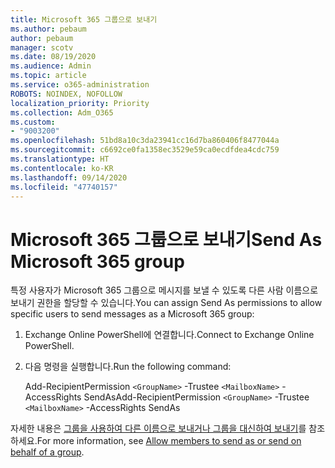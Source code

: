 ```yaml
---
title: Microsoft 365 그룹으로 보내기
ms.author: pebaum
author: pebaum
manager: scotv
ms.date: 08/19/2020
ms.audience: Admin
ms.topic: article
ms.service: o365-administration
ROBOTS: NOINDEX, NOFOLLOW
localization_priority: Priority
ms.collection: Adm_O365
ms.custom:
- "9003200"
ms.openlocfilehash: 51bd8a10c3da23941cc16d7ba860406f8477044a
ms.sourcegitcommit: c6692ce0fa1358ec3529e59ca0ecdfdea4cdc759
ms.translationtype: HT
ms.contentlocale: ko-KR
ms.lasthandoff: 09/14/2020
ms.locfileid: "47740157"
---
```

# <a name="send-as-microsoft-365-group"></a><span data-ttu-id="e726e-102">Microsoft 365 그룹으로 보내기</span><span class="sxs-lookup"><span data-stu-id="e726e-102">Send As Microsoft 365 group</span></span>

<span data-ttu-id="e726e-103">특정 사용자가 Microsoft 365 그룹으로 메시지를 보낼 수 있도록 다른 사람 이름으로 보내기 권한을 할당할 수 있습니다.</span><span class="sxs-lookup"><span data-stu-id="e726e-103">You can assign Send As permissions to allow specific users to send messages as a Microsoft 365 group:</span></span>  

1. <span data-ttu-id="e726e-104">Exchange Online PowerShell에 연결합니다.</span><span class="sxs-lookup"><span data-stu-id="e726e-104">Connect to Exchange Online PowerShell.</span></span>  

2. <span data-ttu-id="e726e-105">다음 명령을 실행합니다.</span><span class="sxs-lookup"><span data-stu-id="e726e-105">Run the following command:</span></span>  

    <span data-ttu-id="e726e-106">Add-RecipientPermission `<GroupName>` -Trustee `<MailboxName>` -AccessRights SendAs</span><span class="sxs-lookup"><span data-stu-id="e726e-106">Add-RecipientPermission `<GroupName>` -Trustee `<MailboxName>` -AccessRights SendAs</span></span>

<span data-ttu-id="e726e-107">자세한 내용은 [그룹을 사용하여 다른 이름으로 보내거나 그룹을 대신하여 보내기](https://docs.microsoft.com/microsoft-365/admin/create-groups/allow-members-to-send-as-or-send-on-behalf-of-group?view=o365-worldwide)를 참조 하세요.</span><span class="sxs-lookup"><span data-stu-id="e726e-107">For more information, see [Allow members to send as or send on behalf of a group](https://docs.microsoft.com/microsoft-365/admin/create-groups/allow-members-to-send-as-or-send-on-behalf-of-group?view=o365-worldwide).</span></span>